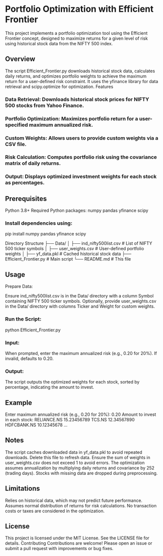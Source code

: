 # Portfolio Optimization with Efficient Frontier
This project implements a portfolio optimization tool using the Efficient Frontier concept, designed to maximize returns for a given level of risk using historical stock data from the NIFTY 500 index.

## Overview
The script Efficient_Frontier.py downloads historical stock data, calculates daily returns, and optimizes portfolio weights to achieve the maximum return for a user-defined risk constraint. It uses the yfinance library for data retrieval and scipy.optimize for optimization.
Features

### Data Retrieval: Downloads historical stock prices for NIFTY 500 stocks from Yahoo Finance.

### Portfolio Optimization: Maximizes portfolio return for a user-specified maximum annualized risk.

### Custom Weights: Allows users to provide custom weights via a CSV file.

### Risk Calculation: Computes portfolio risk using the covariance matrix of daily returns.

### Output: Displays optimized investment weights for each stock as percentages.

## Prerequisites

Python 3.8+
Required Python packages:
numpy
pandas
yfinance
scipy



### Install dependencies using:
pip install numpy pandas yfinance scipy

Directory Structure
├── Data/
│   ├── ind_nifty500list.csv    # List of NIFTY 500 ticker symbols
│   ├── user_weights.csv        # User-defined portfolio weights
│   ├── yf_data.pkl             # Cached historical stock data
├── Efficient_Frontier.py       # Main script
└── README.md                   # This file

## Usage

Prepare Data:

Ensure ind_nifty500list.csv is in the Data/ directory with a column Symbol containing NIFTY 500 ticker symbols.
Optionally, provide user_weights.csv in the Data/ directory with columns Ticker and Weight for custom weights.


### Run the Script:
python Efficient_Frontier.py


### Input:

When prompted, enter the maximum annualized risk (e.g., 0.20 for 20%). If invalid, defaults to 0.20.


### Output:

The script outputs the optimized weights for each stock, sorted by percentage, indicating the amount to invest.



## Example
Enter maximum annualized risk (e.g., 0.20 for 20%): 0.20
Amount to invest in each stock:
RELIANCE.NS    15.23456789
TCS.NS         12.34567890
HDFCBANK.NS    10.12345678
...

## Notes

The script caches downloaded data in yf_data.pkl to avoid repeated downloads. Delete this file to refresh data.
Ensure the sum of weights in user_weights.csv does not exceed 1 to avoid errors.
The optimization assumes annualization by multiplying daily returns and covariance by 252 (trading days).
Stocks with missing data are dropped during preprocessing.

## Limitations

Relies on historical data, which may not predict future performance.
Assumes normal distribution of returns for risk calculations.
No transaction costs or taxes are considered in the optimization.

## License
This project is licensed under the MIT License. See the LICENSE file for details.
Contributing
Contributions are welcome! Please open an issue or submit a pull request with improvements or bug fixes.
